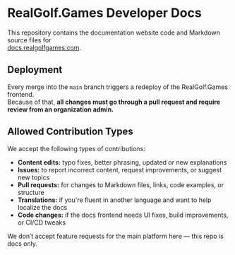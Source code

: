 # RealGolf.Games Developer Docs

This repository contains the documentation website code and Markdown source files for  
[docs.realgolfgames.com](https://docs.realgolfgames.com).

## Deployment

Every merge into the `main` branch triggers a redeploy of the RealGolf.Games frontend.  
Because of that, **all changes must go through a pull request and require review from an organization admin.**

## Allowed Contribution Types

We accept the following types of contributions:

- **Content edits:** typo fixes, better phrasing, updated or new explanations
- **Issues:** to report incorrect content, request improvements, or suggest new topics
- **Pull requests:** for changes to Markdown files, links, code examples, or structure
- **Translations:** if you're fluent in another language and want to help localize the docs
- **Code changes:** if the docs frontend needs UI fixes, build improvements, or CI/CD tweaks

We don’t accept feature requests for the main platform here — this repo is docs only.

